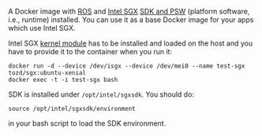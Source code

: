 A Docker image with [ROS](http://www.ros.org/) and [Intel SGX](https://software.intel.com/en-us/sgx) [SDK and
PSW](https://github.com/01org/linux-sgx) (platform software, i.e., runtime) installed.
You can use it as a base Docker image for your apps which use Intel SGX.

Intel SGX [kernel module](https://github.com/01org/linux-sgx-driver) has to be installed and loaded on the
host and you have to provide it to the container when you run it:

```
docker run -d --device /dev/isgx --device /dev/mei0 --name test-sgx tozd/sgx:ubuntu-xenial
docker exec -t -i test-sgx bash
```

SDK is installed under `/opt/intel/sgxsdk`. You should do:

```
source /opt/intel/sgxsdk/environment
```

in your bash script to load the SDK environment.
